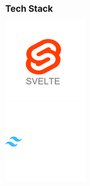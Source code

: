 # Tech Stack
![Svelte](https://raw.githubusercontent.com/awucado/awucado/main/devicon--svelte-wordmark.svg)
![TailwindCSS](https://raw.githubusercontent.com/awucado/awucado/main/devicon--tailwindcss-wordmark.svg)
